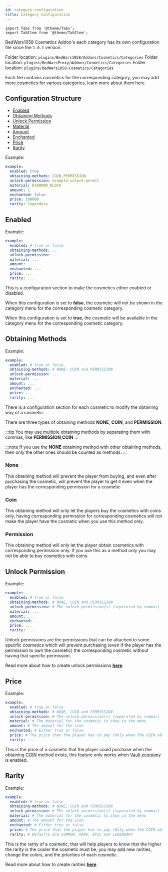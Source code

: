 ```yaml
---
id: category-configuration
title: Category Configuration
---
```


```mdx-code-block
import Tabs from '@theme/Tabs';
import TabItem from '@theme/TabItem';
```

BedWars1058 Cosmetics Addon's each category has its own configuration file since the `1.0.1` version.

<Tabs groupId="dependency-plugin">
    <TabItem value="bedwars1058" label="BedWars1058">
    Folder location: <code>plugins/BedWars1058/Addons/Cosmetics/Categories</code>
    </TabItem>
    <TabItem value="bedwarsproxy" label="BedWarsProxy">
    Folder location: <code>plugins/BedWarsProxy/Addons/Cosmetics/Categories</code>
    </TabItem>
    <TabItem value="standalone" label="Standalone">
    Folder location: <code>plugins/BedWars1058-Cosmetics/Categories</code>
    </TabItem>
</Tabs>


Each file contains cosmetics for the corresponding category, you may add more cosmetics for various categories, learn more about them here.

## Configuration Structure

- [Enabled](/cosmetics/configuration/category-configuration#enabled)
- [Obtaining Methods](/cosmetics/configuration/category-configuration#obtaining-methods)
- [Unlock Permission](/cosmetics/configuration/category-configuration#unlock-permission)
- [Material](/cosmetics/configuration/main-configuration#material)
- [Amount](/cosmetics/configuration/main-configuration#amount)
- [Enchanted](/cosmetics/configuration/main-configuration#enchantment)
- [Price](/cosmetics/configuration/category-configuration#price)
- [Rarity](/cosmetics/configuration/category-configuration#rarity)

Example:

```yaml
example:
  enabled: true
  obtaining-methods: COIN,PERMISSION
  unlock-permission: example-unlock-permit
  material: DIAMOND_BLOCK
  amount: 1
  enchanted: false
  price: 100000
  rarity: legendary
```

## Enabled

Example:

```yaml
example:
  enabled: # true or false
  obtaining-methods: ...
  unlock-permission: ...
  material: ...
  amount: ...
  enchanted: ...
  price: ...
  rarity: ...
```

This is a configuration section to make the cosmetics either enabled or disabled.

When this configuration is set to **false**, the cosmetic will not be shown in the category menu for the corresponding cosmetic category.

When this configuration is set to **true**, the cosmetic will be available in the category menu for the corresponding cosmetic category.

## Obtaining Methods

Example:

```yaml
example:
  enabled: # true or false
  obtaining-methods: # NONE, COIN and PERMISSION
  unlock-permission: ...
  material: ...
  amount: ...
  enchanted: ...
  price: ...
  rarity: ...
```

There is a configuration section for each cosmetic to modify the obtaining way of a cosmetic.

There are three types of obtaining methods **NONE**, **COIN**, and **PERMISSION**.

:::tip
You may use multiple obtaining methods by separating them with commas, like **PERMISSION**,**COIN**
:::

:::note
If you use the **NONE** obtaining method with other obtaining methods, then only the other ones should be counted as methods.
:::

### None

This obtaining method will prevent the player from buying, and even after purchasing the cosmetic, will prevent the player to get it even when the player has the corresponding permission for a cosmetic

### Coin

This obtaining method will only let the players buy the cosmetics with coins only, having corresponding permission for corresponding cosmetics will not make the player have the cosmetic when you use this method only.

### Permission

This obtaining method will only let the player obtain cosmetics with corresponding permission only. If you use this as a method only you may not be able to buy cosmetics with coins.

## Unlock Permission

Example:

```yaml
example:
  enabled: # true or false
  obtaining-methods: # NONE, COIN and PERMISSION
  unlock-permission: # The unlock permission(s) (seperated by commas)
  material: ...
  amount: ...
  enchanted: ...
  price: ...
  rarity: ...
```

Unlock permissions are the permissions that can be attached to some specific cosmetics which will prevent purchasing (even if the player has the permission to own the cosmetic) the corresponding cosmetic without having that specific permission.

Read more about how to create unlock permissions **[here](./main-configuration.md#unlock-permission)**.

## Price

Example:

```yaml
example:
  enabled: # true or false
  obtaining-methods: # NONE, COIN and PERMISSION
  unlock-permission: # The unlock permission(s) (seperated by commas)
  material: # The material for the cosmetic to show in the menu
  amount: # The amount for the icon
  enchanted: # Either true or false
  price: # The price that the player has to pay (Only when the COIN obtaining method is available)
  rarity: ...
```

This is the price of a cosmetic that the player could purchase when the obtaining [COIN](/cosmetics/configuration/category-configuration#coin) method exists, this feature only works when [Vault economy](/cosmetics/hooks/vault-support) is enabled.

## Rarity

Example:

```yaml
example:
  enabled: # true or false
  obtaining-methods: # NONE, COIN and PERMISSION
  unlock-permission: # The unlock permission(s) (seperated by commas)
  material: # The material for the cosmetic to show in the menu
  amount: # The amount for the icon
  enchanted: # Either true or false
  price: # The price that the player has to pay (Only when the COIN obtaining method is available)
  rarity: # Defaults are COMMON, RARE, EPIC and LEGENDARY
```

This is the rarity of a cosmetic, that will help players to know that the higher the rarity is the cooler the cosmetic must be, you may add new rarities, change the colors, and the priorities of each cosmetic.

Read more about how to create rarities **[here](./../tutorials/create-rarities.md)**.